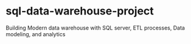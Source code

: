 # sql-data-warehouse-project
Building Modern  data warehouse with SQL server, ETL processes, Data modeling, and analytics
